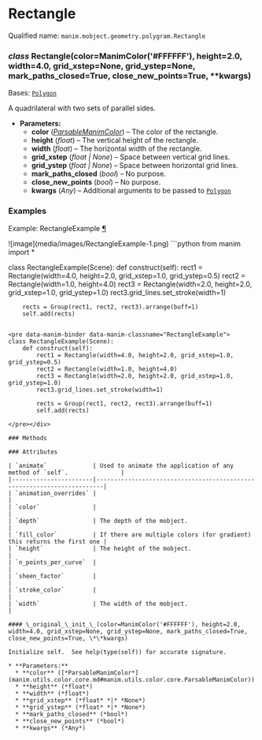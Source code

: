 # Rectangle

Qualified name: `manim.mobject.geometry.polygram.Rectangle`

### *class* Rectangle(color=ManimColor('#FFFFFF'), height=2.0, width=4.0, grid_xstep=None, grid_ystep=None, mark_paths_closed=True, close_new_points=True, \*\*kwargs)

Bases: [`Polygon`](manim.mobject.geometry.polygram.Polygon.md#manim.mobject.geometry.polygram.Polygon)

A quadrilateral with two sets of parallel sides.

* **Parameters:**
  * **color** ([*ParsableManimColor*](manim.utils.color.core.md#manim.utils.color.core.ParsableManimColor)) – The color of the rectangle.
  * **height** (*float*) – The vertical height of the rectangle.
  * **width** (*float*) – The horizontal width of the rectangle.
  * **grid_xstep** (*float* *|* *None*) – Space between vertical grid lines.
  * **grid_ystep** (*float* *|* *None*) – Space between horizontal grid lines.
  * **mark_paths_closed** (*bool*) – No purpose.
  * **close_new_points** (*bool*) – No purpose.
  * **kwargs** (*Any*) – Additional arguments to be passed to [`Polygon`](manim.mobject.geometry.polygram.Polygon.md#manim.mobject.geometry.polygram.Polygon)

### Examples

<div id="rectangleexample" class="admonition admonition-manim-example">
<p class="admonition-title">Example: RectangleExample <a class="headerlink" href="#rectangleexample">¶</a></p>![image](media/images/RectangleExample-1.png)
```python
from manim import *

class RectangleExample(Scene):
    def construct(self):
        rect1 = Rectangle(width=4.0, height=2.0, grid_xstep=1.0, grid_ystep=0.5)
        rect2 = Rectangle(width=1.0, height=4.0)
        rect3 = Rectangle(width=2.0, height=2.0, grid_xstep=1.0, grid_ystep=1.0)
        rect3.grid_lines.set_stroke(width=1)

        rects = Group(rect1, rect2, rect3).arrange(buff=1)
        self.add(rects)
```

<pre data-manim-binder data-manim-classname="RectangleExample">
class RectangleExample(Scene):
    def construct(self):
        rect1 = Rectangle(width=4.0, height=2.0, grid_xstep=1.0, grid_ystep=0.5)
        rect2 = Rectangle(width=1.0, height=4.0)
        rect3 = Rectangle(width=2.0, height=2.0, grid_xstep=1.0, grid_ystep=1.0)
        rect3.grid_lines.set_stroke(width=1)

        rects = Group(rect1, rect2, rect3).arrange(buff=1)
        self.add(rects)

</pre></div>

### Methods

### Attributes

| `animate`             | Used to animate the application of any method of `self`.               |
|-----------------------|------------------------------------------------------------------------|
| `animation_overrides` |                                                                        |
| `color`               |                                                                        |
| `depth`               | The depth of the mobject.                                              |
| `fill_color`          | If there are multiple colors (for gradient) this returns the first one |
| `height`              | The height of the mobject.                                             |
| `n_points_per_curve`  |                                                                        |
| `sheen_factor`        |                                                                        |
| `stroke_color`        |                                                                        |
| `width`               | The width of the mobject.                                              |

#### \_original_\_init_\_(color=ManimColor('#FFFFFF'), height=2.0, width=4.0, grid_xstep=None, grid_ystep=None, mark_paths_closed=True, close_new_points=True, \*\*kwargs)

Initialize self.  See help(type(self)) for accurate signature.

* **Parameters:**
  * **color** ([*ParsableManimColor*](manim.utils.color.core.md#manim.utils.color.core.ParsableManimColor))
  * **height** (*float*)
  * **width** (*float*)
  * **grid_xstep** (*float* *|* *None*)
  * **grid_ystep** (*float* *|* *None*)
  * **mark_paths_closed** (*bool*)
  * **close_new_points** (*bool*)
  * **kwargs** (*Any*)
